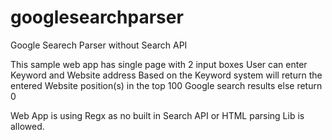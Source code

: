 # googlesearchparser
Google Searech Parser without Search API

This sample web app has single page with 2 input boxes
User can enter Keyword and Website address
Based on the Keyword system will return the entered Website position(s) in the top 100 Google search results else return 0

Web App is using Regx as no built in Search API or HTML parsing Lib is allowed.
